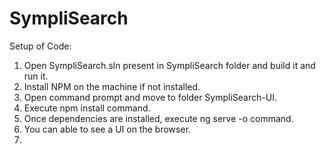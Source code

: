 # SympliSearch

Setup of Code:

1. Open SympliSearch.sln present in SympliSearch folder and build it and run it.
2. Install NPM on the machine if not installed.
3. Open command prompt and move to folder SympliSearch-UI.
4. Execute npm install command.
5. Once dependencies are installed, execute ng serve -o command.
6. You can able to see a UI on the browser.
7. 
